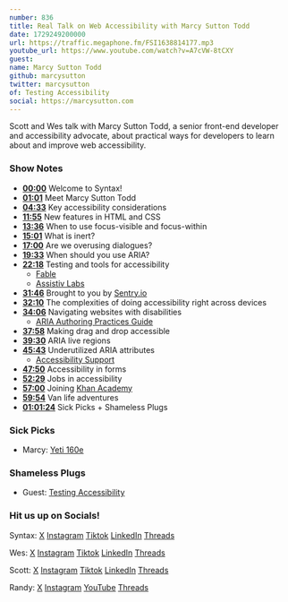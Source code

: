 ```yaml
---
number: 836
title: Real Talk on Web Accessibility with Marcy Sutton Todd
date: 1729249200000
url: https://traffic.megaphone.fm/FSI1638814177.mp3
youtube_url: https://www.youtube.com/watch?v=A7cVW-8tCXY
guest: 
name: Marcy Sutton Todd
github: marcysutton
twitter: marcysutton
of: Testing Accessibility
social: https://marcysutton.com
---
```


Scott and Wes talk with Marcy Sutton Todd, a senior front-end developer and accessibility advocate, about practical ways for developers to learn about and improve web accessibility.

### Show Notes

* **[00:00](#t=00:00)** Welcome to Syntax!
* **[01:01](#t=01:01)** Meet Marcy Sutton Todd
* **[04:33](#t=04:33)** Key accessibility considerations
* **[11:55](#t=11:55)** New features in HTML and CSS
* **[13:36](#t=13:36)** When to use focus-visible and focus-within
* **[15:01](#t=15:01)** What is inert?
* **[17:00](#t=17:00)** Are we overusing dialogues?
* **[19:33](#t=19:33)** When should you use ARIA?
* **[22:18](#t=22:18)** Testing and tools for accessibility
  * [Fable](https://makeitfable.com/)
  * [Assistiv Labs](https://assistivlabs.com/)
* **[31:46](#t=31:46)** Brought to you by [Sentry.io](https://sentry.io)
* **[32:10](#t=32:10)** The complexities of doing accessibility right across devices
* **[34:06](#t=34:06)** Navigating websites with disabilities
  * [ARIA Authoring Practices Guide](https://www.w3.org/WAI/ARIA/apg/)
* **[37:58](#t=37:58)** Making drag and drop accessible
* **[39:30](#t=39:30)** ARIA live regions
* **[45:43](#t=45:43)** Underutilized ARIA attributes
  * [Accessibility Support](https://a11ysupport.io/)
* **[47:50](#t=47:50)** Accessibility in forms
* **[52:29](#t=52:29)** Jobs in accessibility
* **[57:00](#t=57:00)** Joining [Khan Academy](https://www.khanacademy.org/)
* **[59:54](#t=59:54)** Van life adventures
* **[01:01:24](#t=01:01:24)** Sick Picks + Shameless Plugs

### Sick Picks

- Marcy: [Yeti 160e](https://yeticycles.com/bikes/160e/?srsltid=AfmBOooObm3IxCEzsCPuYI3G7NXDyZ_ySyjhs2krsX1ItLkHZXGNa0ad)

### Shameless Plugs

- Guest: [Testing Accessibility](https://testingaccessibility.com/)

### Hit us up on Socials!

Syntax: [X](https://twitter.com/syntaxfm) [Instagram](https://www.instagram.com/syntax_fm/) [Tiktok](https://www.tiktok.com/@syntaxfm) [LinkedIn](https://www.linkedin.com/company/96077407/admin/feed/posts/) [Threads](https://www.threads.net/@syntax_fm)

Wes: [X](https://twitter.com/wesbos) [Instagram](https://www.instagram.com/wesbos/) [Tiktok](https://www.tiktok.com/@wesbos) [LinkedIn](https://www.linkedin.com/in/wesbos/) [Threads](https://www.threads.net/@wesbos)

Scott: [X](https://twitter.com/stolinski) [Instagram](https://www.instagram.com/stolinski/) [Tiktok](https://www.tiktok.com/@stolinski) [LinkedIn](https://www.linkedin.com/in/stolinski/) [Threads](https://www.threads.net/@stolinski)

Randy: [X](https://twitter.com/randyrektor) [Instagram](https://www.instagram.com/randyrektor/) [YouTube](https://www.youtube.com/@randyrektor) [Threads](https://www.threads.net/@randyrektor)
